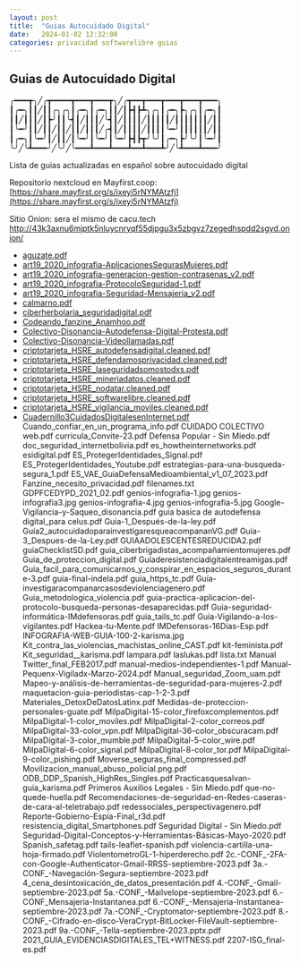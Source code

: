 ```yaml
---
layout: post
title:  "Guias Autocuidado Digital"
date:   2024-01-02 12:32:00
categories: privacidad softwarelibre guias
---
```

## Guias de Autocuidado Digital

╭━━━┳╮╱╭┳━━━━┳━━━┳━━━┳╮╱╭┳━━┳━━━┳━━━┳━━━┳━━━╮
┃╭━╮┃┃╱┃┃╭╮╭╮┃╭━╮┃╭━╮┃┃╱┃┣┫┣┻╮╭╮┃╭━╮┣╮╭╮┃╭━╮┃
┃┃╱┃┃┃╱┃┣╯┃┃╰┫┃╱┃┃┃╱╰┫┃╱┃┃┃┃╱┃┃┃┃┃╱┃┃┃┃┃┃┃╱┃┃
┃╰━╯┃┃╱┃┃╱┃┃╱┃┃╱┃┃┃╱╭┫┃╱┃┃┃┃╱┃┃┃┃╰━╯┃┃┃┃┃┃╱┃┃
┃╭━╮┃╰━╯┃╱┃┃╱┃╰━╯┃╰━╯┃╰━╯┣┫┣┳╯╰╯┃╭━╮┣╯╰╯┃╰━╯┃
╰╯╱╰┻━━━╯╱╰╯╱╰━━━┻━━━┻━━━┻━━┻━━━┻╯╱╰┻━━━┻━━━╯


Lista de guias actualizadas en español sobre autocuidado digital 

Repositorio nextcloud en Mayfirst.coop:
[https://share.mayfirst.org/s/ixeyi5rNYMAtzfj](https://share.mayfirst.org/s/ixeyi5rNYMAtzfj)

Sitio Onion: sera el mismo de cacu.tech http://43k3axnu6mjptk5nluycnryqf55djpgu3x5zbgvz7zegedhspdd2sgyd.onion/


* [aguzate.pdf](https://cacu.tech/guias/guias/aguzate.pdf)
* [art19_2020_infografia-AplicacionesSegurasMujeres.pdf](https://cacu.tech/guias/art19_2020_infografia-AplicacionesSegurasMujeres.pdf)
* [art19_2020_infografia-generacion-gestion-contrasenas_v2.pdf](https://cacu.tech/guias/art19_2020_infografia-generacion-gestion-contrasenas_v2.pdf)
* [art19_2020_infografia-ProtocoloSeguridad-1.pdf](https://cacu.tech/guias/art19_2020_infografia-ProtocoloSeguridad-1.pdf)
* [art19_2020_infografia-Seguridad-Mensajeria_v2.pdf](https://cacu.tech/guias/art19_2020_infografia-Seguridad-Mensajeria_v2.pdf)
* [calmarno.pdf](https://cacu.tech/guias/calmarno.pdf)
* [ciberherbolaria_seguridadigital.pdf](https://cacu.tech/guias/ciberherbolaria_seguridadigital.pdf)
* [Codeando_fanzine_Anamhoo.pdf](https://cacu.tech/guias/Codeando_fanzine_Anamhoo.pdf)
* [Colectivo-Disonancia-Autodefensa-Digital-Protesta.pdf](https://cacu.tech/guias/Colectivo-Disonancia-Autodefensa-Digital-Protesta.pdf)
* [Colectivo-Disonancia-Videollamadas.pdf](https://cacu.tech/guias/Colectivo-Disonancia-Videollamadas.pdf)
* [criptotarjeta_HSRE_autodefensadigital.cleaned.pdf](https://cacu.tech/guias/criptotarjeta_HSRE_autodefensadigital.cleaned.pdf)
* [criptotarjeta_HSRE_defendamosprivacidad.cleaned.pdf](https://cacu.tech/guias/criptotarjeta_HSRE_defendamosprivacidad.cleaned.pdf)
* [criptotarjeta_HSRE_laseguridadsomostodxs.pdf](https://cacu.tech/guias/criptotarjeta_HSRE_laseguridadsomostodxs.pdf)
* [criptotarjeta_HSRE_mineriadatos.cleaned.pdf](https://cacu.tech/guias/criptotarjeta_HSRE_mineriadatos.cleaned.pdf)
* [criptotarjeta_HSRE_nodatar.cleaned.pdf](https://cacu.tech/guias/criptotarjeta_HSRE_nodatar.cleaned.pdf)
* [criptotarjeta_HSRE_softwarelibre.cleaned.pdf](https://cacu.tech/guias/criptotarjeta_HSRE_softwarelibre.cleaned.pdf)
* [criptotarjeta_HSRE_vigilancia_moviles.cleaned.pdf](https://cacu.tech/guias/criptotarjeta_HSRE_vigilancia_moviles.cleaned.pdf)
* [Cuadernillo3CuidadosDigitalesenInternet.pdf](https://cacu.tech/guias/Cuadernillo3CuidadosDigitalesenInternet.pdf)
Cuando_confiar_en_un_programa_info.pdf
CUIDADO COLECTIVO web.pdf
curricula_Convite-23.pdf
Defensa Popular - Sin Miedo.pdf
doc_seguridad_internetbolivia.pdf
es_howtheinternetworks.pdf
esidigital.pdf
ES_ProtegerIdentidades_Signal.pdf
ES_ProtegerIdentidades_Youtube.pdf
estrategias-para-una-busqueda-segura_1.pdf
ES_VAE_GuiaDefensaMedioambiental_v1_07_2023.pdf
Fanzine_necesito_privacidad.pdf
filenames.txt
GDPFCEDYPD_2021_02.pdf
genios-infografia-1.jpg
genios-infografia3.jpg
genios-infografia-4.jpg
genios-infografia-5.jpg
Google-Vigilancia-y-Saqueo_disonancia.pdf
guia basica de autodefensa digital_para celus.pdf
Guia-1_Después-de-la-ley.pdf
Guía2_autocuidadoparainvestigaresqueacompananVG.pdf
Guia-3_Despues-de-la-Ley.pdf
GUIAADOLESCENTESREDUCIDA2.pdf
guiaChecklistSD.pdf
guia_ciberbrigadistas_acompañamientomujeres.pdf
Guia_de_proteccion_digital.pdf
Guíaderesistenciadigitalentreamigas.pdf
Guia_facil_para_comunicarnos_y_conspirar_en_espacios_seguros_durante-3.pdf
guia-final-indela.pdf
guia_https_tc.pdf
Guía-investigaracompanarcasosdeviolenciagenero.pdf
Guia_metodologica_violencia.pdf
guia-practica-aplicacion-del-protocolo-busqueda-personas-desaparecidas.pdf
Guia-seguridad-informática-IMdefensoras.pdf
guia_tails_tc.pdf
Guia-Vigilando-a-los-vigilantes.pdf
Hackea-tu-Mente.pdf
IMDefensoras-16Dias-Esp.pdf
INFOGRAFIA-WEB-GUIA-100-2-karisma.jpg
Kit_contra_las_violencias_machistas_online_CAST.pdf
kit-feminista.pdf
Kit_seguridad__karisma.pdf
lampara.pdf
laslukas.pdf
lista.txt
Manual Twitter_final_FEB2017.pdf
manual-medios-independientes-1.pdf
Manual-Pequenx-Vigiladx-Marzo-2024.pdf
Manual_seguridad_Zoom_uam.pdf
Mapeo-y-análisis-de-herramientas-de-seguridad-para-mujeres-2.pdf
maquetacion-guia-periodistas-cap-1-2-3.pdf
Materiales_DetoxDeDatosLatinx.pdf
Medidas-de-proteccion-personales-guate.pdf
MilpaDigital-15-color_firefoxcomplementos.pdf
MilpaDigital-1-color_moviles.pdf
MilpaDigital-2-color_correos.pdf
MilpaDigital-33-color_vpn.pdf
MilpaDigital-36-color_obscuracam.pdf
MilpaDigital-3-color_mumble.pdf
MilpaDigital-5-color_wire.pdf
MilpaDigital-6-color_signal.pdf
MilpaDigital-8-color_tor.pdf
MilpaDigital-9-color_pishing.pdf
Moverse_seguras_final_compressed.pdf
Movilizacion_manual_abuso_policial.png.pdf
ODB_DDP_Spanish_HighRes_Singles.pdf
Practicasquesalvan-guia_karisma.pdf
Primeros Auxilios Legales - Sin Miedo.pdf
que-no-quede-huella.pdf
Recomendaciones-de-seguridad-en-Redes-caseras-de-cara-al-teletrabajo.pdf
redessociales_perspectivagenero.pdf
Reporte-Gobierno-Espía-Final_r3d.pdf
resistencia_digital_Smartphones.pdf
Seguridad Digital - Sin Miedo.pdf
Seguridad-Digital-Conceptos-y-Herramientas-Básicas-Mayo-2020.pdf
Spanish_safetag.pdf
tails-leaflet-spanish.pdf
violencia-cartilla-una-hoja-firmado.pdf
ViolentometroGL-1-hiperderecho.pdf
2c.-CONF_-2FA-con-Google-Authenticator-Gmail-RRSS-septiembre-2023.pdf
3a.-CONF_-Navegación-Segura-septiembre-2023.pdf
4_cena_desintoxicación_de_datos_presentación.pdf
4.-CONF_-Gmail-septiembre-2023.pdf
5a.-CONF_-Mailvelope-septiembre-2023.pdf
6.-CONF_Mensajeria-Instantanea.pdf
6.-CONF_-Mensajeria-Instantanea-septiembre-2023.pdf
7a.-CONF_-Cryptomator-septiembre-2023.pdf
8.-CONF_-Cifrado-en-disco-VeraCrypt-BitLocker-FileVault-septiembre-2023.pdf
9a.-CONF_-Tella-septiembre-2023.pptx.pdf
2021_GUIA_EVIDENCIASDIGITALES_TEL+WITNESS.pdf
2207-ISG_final-es.pdf


